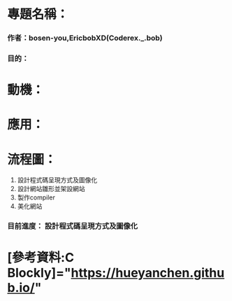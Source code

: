 # 專題名稱：
### 作者：bosen-you,EricbobXD(Coderex._.bob)
### 目的： 

# 動機：

# 應用：

# 流程圖：
1. 設計程式碼呈現方式及圖像化
2. 設計網站雛形並架設網站
3. 製作compiler
4. 美化網站
### 目前進度： 設計程式碼呈現方式及圖像化

# [參考資料:C Blockly]="https://hueyanchen.github.io/"
